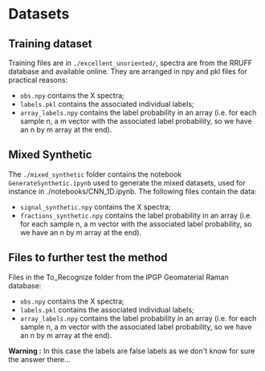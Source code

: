 # Datasets

## Training dataset

Training files are in `./excellent_unoriented/`, spectra are from the RRUFF database and available online. They are arranged in npy and pkl files for practical reasons:

  - `obs.npy` contains the X spectra;
  - `labels.pkl` contains the associated individual labels;
  - `array_labels.npy` contains the label probability in an array (i.e. for each sample n, a m vector with the associated label probability, so we have an n by m array at the end).

## Mixed Synthetic

The `./mixed_synthetic` folder contains the notebook `GenerateSynthetic.ipynb` used to generate the mixed datasets, used for instance in ./notebooks/CNN_1D.ipynb. The following files contain the data:

 - `signal_synthetic.npy` contains the X spectra;
 - `fractions_synthetic.npy`  contains the label probability in an array (i.e. for each sample n, a m vector with the associated label probability, so we have an n by m array at the end).

## Files to further test the method

Files in the To_Recognize folder from the IPGP Geomaterial Raman database:
- `obs.npy` contains the X spectra;
- `labels.pkl` contains the associated individual labels;
- `array_labels.npy` contains the label probability in an array (i.e. for each sample n, a m vector with the associated label probability, so we have an n by m array at the end).

**Warning :** In this case the labels are false labels as we don't know for sure the answer there...
